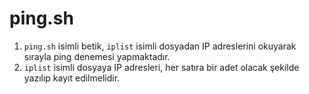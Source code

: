 # ping.sh
1. ```ping.sh``` isimli betik, ```iplist``` isimli dosyadan IP adreslerini okuyarak sırayla ping denemesi yapmaktadır.
2. ```iplist``` isimli dosyaya IP adresleri, her satıra bir adet olacak şekilde yazılıp kayıt edilmelidir.
